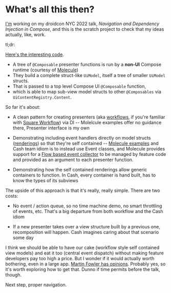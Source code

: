 # What's all this then?

[I'm](https://nyc.droidcon.com/ray-ryan/) working on my droidcon NYC 2022 talk, _Navigation and Dependency Injection in Compose_, and this is the scratch project to check that my ideas actually, like, work.

tl;dr:

[Here's the interesting code](../../tree/main/app/src/main/java/rjrjr/com/ttt).

* A tree of `@Composable` presenter functions is run by a **non-UI** Compose runtime (courtesy of [Molecule](https://github.com/cashapp/molecule))
* They build a complete struct-like `UiModel`, itself a tree of smaller `UiModel` structs. 
* That is passed to a top level Compose UI  `@Composable` function, 
* which is able to map sub-view model structs to other `@Composables` via `UiContentRegistry.Content`.

So far it's about:

- A clean pattern for creating presenters (aka [workflows](https://square.github.io/workflow/glossary/#workflow-instance), if you're familiar with [Square Workflow](https://square.github.io/workflow/)) via DI -- Molelcule examples offer no guidance there, Presenter interface is my own

- Demonstrating including event handlers directly on model structs ([renderings](https://square.github.io/workflow/glossary/#rendering)) so that they're self contained -- [Molecule examples](https://github.com/cashapp/molecule/blob/0.4.0/sample/src/main/java/com/example/molecule/CounterActivity.kt#L41) and Cash team idiom is to instead use Event classes, and Molecule provides support for a [Flow based event collector](https://github.com/cashapp/molecule/blob/0.4.0/sample/src/main/java/com/example/molecule/view.kt#L22) to be managed by feature code and provided as an argument to each presenter function.

- Demonstrating how the self contained renderings allow generic containers to function. In Cash, every container is hand built, has to know the types of its subviews

The upside of this approach is that it's really, really simple. There are two costs:

- No event / action queue, so no time machine demo, no smart throttling of events, etc. That's a big departure from both workflow and the Cash idiom

- If a new presenter takes over a view structure built by a previous one, recomposition will happen. Cash imagines caring about that scenario some day

I think we should be able to have our cake (workflow style self contained view models) and eat it too (central event dispatch) without making feature developers pay too high a price. But I wonder if it would actually worth bothering, even in a large app. [Martin Fowler has opinions](https://martinfowler.com/eaaDev/EventSourcing.html#:~:text=Event%20Sourcing.-,When%20to%20Use%20It,-Packaging%20up%20every). Probably yes, so it's worth exploring how to get that. Dunno if time permits before the talk, though.

Next step, proper navigation.
